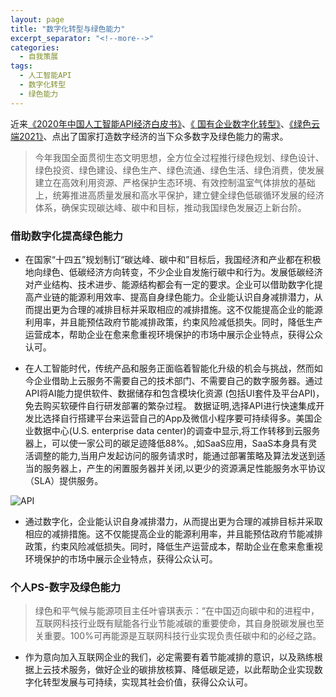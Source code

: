 ```yaml
---
layout: page
title: "数字化转型与绿色能力"
excerpt_separator: "<!--more-->"
categories:
  - 自我策展
tags:
  - 人工智能API
  - 数字化转型
  - 绿色能力
---
```

近来[《2020年中国人工智能API经济白皮书》](http://report.iresearch.cn/report_pdf.aspx?id=3670)、[《 国有企业数字化转型》](http://www.sasac.gov.cn/n4470048/n13461446/n15927611/index.html)、[《绿色云端2021》](https://www.greenpeace.org.cn/cc-ranking-20210421/)、点出了国家打造数字经济的当下众多数字及绿色能力的需求。

<!--more-->
> 今年我国全面贯彻生态文明思想，全方位全过程推行绿色规划、绿色设计、绿色投资、绿色建设、绿色生产、绿色流通、绿色生活、绿色消费，使发展建立在高效利用资源、严格保护生态环境、有效控制温室气体排放的基础上，统筹推进高质量发展和高水平保护，建立健全绿色低碳循环发展的经济体系，确保实现碳达峰、碳中和目标，推动我国绿色发展迈上新台阶。

### 借助数字化提高绿色能力
- 在国家“十四五”规划制订“碳达峰、碳中和”目标后，我国经济和产业都在积极地向绿色、低碳经济方向转变，不少企业自发施行碳中和行为。发展低碳经济对产业结构、技术进步、能源结构都会有一定的要求。企业可以借助数字化提高产业链的能源利用效率、提高自身绿色能力。企业能认识自身减排潜力，从而提出更为合理的减排目标并采取相应的减排措施。这不仅能提高企业的能源利用率，并且能预估政府节能减排政策，约束风险减低损失。同时，降低生产运营成本，帮助企业在愈来愈重视环境保护的市场中展示企业特点，获得公众认可。


- 在人工智能时代，传统产品和服务正面临着智能化升级的机会与挑战，然而如今企业借助上云服务不需要自己的技术部门、不需要自己的数字服务器。通过API将AI能力提供软件、数据储存和包含模块化资源 (包括UI套件及平台API)，免去购买软硬件自行研发部署的繁杂过程。
数据证明,选择API进行快速集成开发比选择自行搭建平台来运营自己的App及微信小程序要可持续得多。美国企业数据中心(U.S. enterprise data center)的调查中显示,将工作转移到云服务器上，可以使一家公司的碳足迹降低88%。,如SaaS应用，SaaS本身具有灵活调整的能力,当用户发起访问的服务请求时，能通过部署策略及算法发送到适当的服务器上，产生的闲置服务器并关闭,以更少的资源满足性能服务水平协议（SLA）提供服务。

![API](https://gitee.com/jiayichen/jiayichen/raw/gh-pages/assets/images/APIsaas.png)

- 通过数字化，企业能认识自身减排潜力，从而提出更为合理的减排目标并采取相应的减排措施。这不仅能提高企业的能源利用率，并且能预估政府节能减排政策，约束风险减低损失。同时，降低生产运营成本，帮助企业在愈来愈重视环境保护的市场中展示企业特点，获得公众认可。

### 个人PS-数字及绿色能力
> 绿色和平气候与能源项目主任叶睿琪表示：“在中国迈向碳中和的进程中，互联网科技行业既有赋能各行业节能减碳的重要使命，其自身脱碳发展也至关重要。100%可再能源是互联网科技行业实现负责任碳中和的必经之路。
- 作为意向加入互联网企业的我们，必定需要有着节能减排的意识，以及熟练根据上云技术服务，做好企业的碳排放核算、降低碳足迹，以此帮助企业实现数字化转型发展与可持续，实现其社会价值，获得公众认可。
